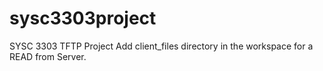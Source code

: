 sysc3303project
===============

SYSC 3303 TFTP Project
Add client_files directory in the workspace for a READ from Server.
